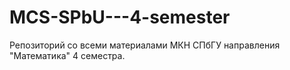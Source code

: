 # MCS-SPbU---4-semester
Репозиторий со всеми материалами МКН СПбГУ направления "Математика" 4 семестра.

